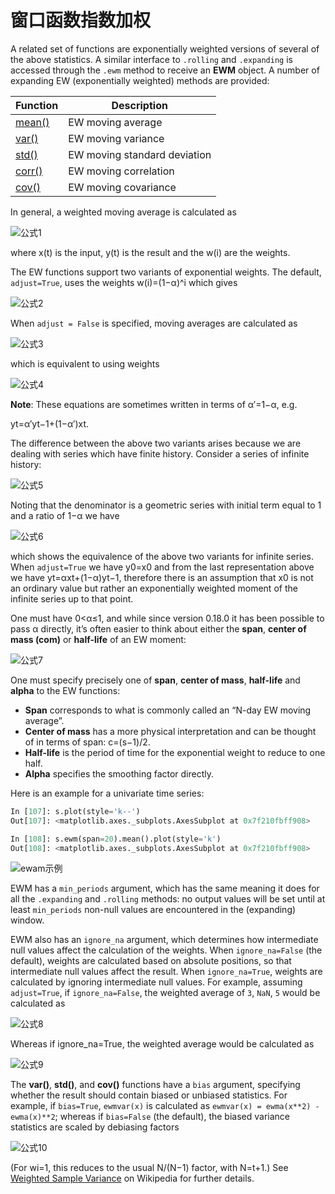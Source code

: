 # 窗口函数指数加权

A related set of functions are exponentially weighted versions of several of the above statistics. A similar interface to ``.rolling`` and ``.expanding`` is accessed through the ``.ewm`` method to receive an **EWM** object. A number of expanding EW (exponentially weighted) methods are provided:

Function | Description
---|---
[mean()](http://pandas.pydata.org/pandas-docs/stable/generated/pandas.core.window.EWM.mean.html#pandas.core.window.EWM.mean) | EW moving average
[var()](http://pandas.pydata.org/pandas-docs/stable/generated/pandas.core.window.EWM.var.html#pandas.core.window.EWM.var) | EW moving variance
[std()](http://pandas.pydata.org/pandas-docs/stable/generated/pandas.core.window.EWM.std.html#pandas.core.window.EWM.std) | EW moving standard deviation
[corr()](http://pandas.pydata.org/pandas-docs/stable/generated/pandas.core.window.EWM.corr.html#pandas.core.window.EWM.corr) | EW moving correlation
[cov()](http://pandas.pydata.org/pandas-docs/stable/generated/pandas.core.window.EWM.cov.html#pandas.core.window.EWM.cov) | EW moving covariance

In general, a weighted moving average is calculated as

![公式1](/static/images/formula1.png)

where x(t) is the input, y(t) is the result and the w(i) are the weights.

The EW functions support two variants of exponential weights. The default, ``adjust=True``, uses the weights w(i)=(1−α)^i which gives

![公式2](/static/images/formula2.png)

When ``adjust = False`` is specified, moving averages are calculated as

![公式3](/static/images/formula3.png)

which is equivalent to using weights

![公式4](/static/images/formula4.png)

**Note**: These equations are sometimes written in terms of α′=1−α, e.g.

yt=α′yt−1+(1−α′)xt.

The difference between the above two variants arises because we are dealing with series which have finite history. Consider a series of infinite history:

![公式5](/static/images/formula5.png)

Noting that the denominator is a geometric series with initial term equal to 1 and a ratio of 1−α we have

![公式6](/static/images/formula6.png)

which shows the equivalence of the above two variants for infinite series. When ``adjust=True`` we have y0=x0 and from the last representation above we have yt=αxt+(1−α)yt−1, therefore there is an assumption that x0 is not an ordinary value but rather an exponentially weighted moment of the infinite series up to that point.

One must have 0<α≤1, and while since version 0.18.0 it has been possible to pass α directly, it’s often easier to think about either the **span**, **center of mass (com)** or **half-life** of an EW moment:

![公式7](/static/images/formula7.png)

One must specify precisely one of **span**, **center of mass**, **half-life** and **alpha** to the EW functions:

- **Span** corresponds to what is commonly called an “N-day EW moving average”.
- **Center of mass** has a more physical interpretation and can be thought of in terms of span: c=(s−1)/2.
- **Half-life** is the period of time for the exponential weight to reduce to one half.
- **Alpha** specifies the smoothing factor directly.

Here is an example for a univariate time series:

```python
In [107]: s.plot(style='k--')
Out[107]: <matplotlib.axes._subplots.AxesSubplot at 0x7f210fbff908>

In [108]: s.ewm(span=20).mean().plot(style='k')
Out[108]: <matplotlib.axes._subplots.AxesSubplot at 0x7f210fbff908>
```

![ewam示例](/static/images/ewma_ex.png)

EWM has a ``min_periods`` argument, which has the same meaning it does for all the ``.expanding`` and ``.rolling`` methods: no output values will be set until at least ``min_periods`` non-null values are encountered in the (expanding) window.

EWM also has an ``ignore_na`` argument, which determines how intermediate null values affect the calculation of the weights. When ``ignore_na=False`` (the default), weights are calculated based on absolute positions, so that intermediate null values affect the result. When ``ignore_na=True``, weights are calculated by ignoring intermediate null values. For example, assuming ``adjust=True``, if ``ignore_na=False``, the weighted average of ``3``, ``NaN``, ``5`` would be calculated as

![公式8](/static/images/formula8.png)

Whereas if ignore_na=True, the weighted average would be calculated as

![公式9](/static/images/formula9.png)

The **var()**, **std()**, and **cov()** functions have a ``bias`` argument, specifying whether the result should contain biased or unbiased statistics. For example, if ``bias=True``, ``ewmvar(x)`` is calculated as ``ewmvar(x) = ewma(x**2) - ewma(x)**2``; whereas if ``bias=False`` (the default), the biased variance statistics are scaled by debiasing factors

![公式10](/static/images/formula10.png)

(For wi=1, this reduces to the usual N/(N−1) factor, with N=t+1.) See [Weighted Sample Variance](http://en.wikipedia.org/wiki/Weighted_arithmetic_mean#Weighted_sample_variance) on Wikipedia for further details.